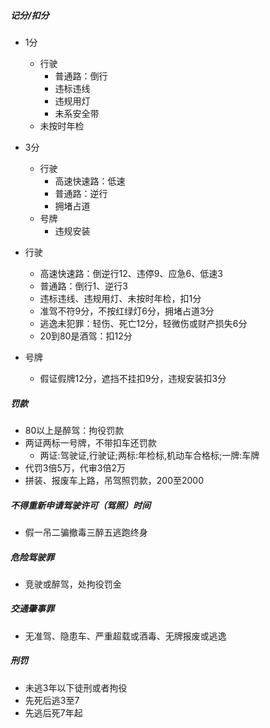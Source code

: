 ##### 记分/扣分

- 1分

  - 行驶
    - 普通路：倒行
    - 违标违线
    - 违规用灯
    - 未系安全带
  - 未按时年检

- 3分

  - 行驶
    - 高速快速路：低速
    - 普通路：逆行
    - 拥堵占道
  - 号牌
    - 违规安装

- 行驶
  - 高速快速路：倒逆行12、违停9、应急6、低速3
  - 普通路：倒行1、逆行3
  - 违标违线、违规用灯、未按时年检，扣1分
  - 准驾不符9分，不按红绿灯6分，拥堵占道3分
  - 逃逸未犯罪：轻伤、死亡12分，轻微伤或财产损失6分
  - 20到80是酒驾：扣12分
- 号牌
  - 假证假牌12分，遮挡不挂扣9分，违规安装扣3分

##### 罚款

- 80以上是醉驾：拘役罚款
- 两证两标一号牌，不带扣车还罚款
  - 两证:驾驶证,行驶证;两标:年检标,机动车合格标;一牌:车牌
- 代罚3倍5万，代审3倍2万
- 拼装、报废车上路，吊驾照罚款，200至2000

##### 不得重新申请驾驶许可（驾照）时间

- 假一吊二骗撤毒三醉五逃跑终身

##### 危险驾驶罪

- 竞驶或醉驾，处拘役罚金

##### 交通肇事罪

- 无准驾、隐患车、严重超载或酒毒、无牌报废或逃逸

##### 刑罚

- 未逃3年以下徒刑或者拘役
- 先死后逃3至7
- 先逃后死7年起
